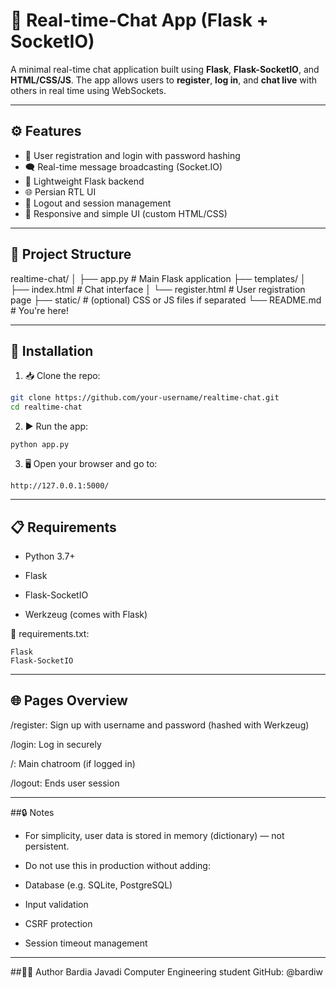# 💬 Real-time-Chat App (Flask + SocketIO)

A minimal real-time chat application built using **Flask**, **Flask-SocketIO**, and **HTML/CSS/JS**. The app allows users to **register**, **log in**, and **chat live** with others in real time using WebSockets.

---

## ⚙️ Features

- 🔐 User registration and login with password hashing
- 🗨️ Real-time message broadcasting (Socket.IO)
- 📡 Lightweight Flask backend
- 🌐 Persian RTL UI
- 🚪 Logout and session management
- 📱 Responsive and simple UI (custom HTML/CSS)

---

## 📁 Project Structure

realtime-chat/
│
├── app.py # Main Flask application
├── templates/
│ ├── index.html # Chat interface
│ └── register.html # User registration page
├── static/ # (optional) CSS or JS files if separated
└── README.md # You're here!

---


## 🔧 Installation

1. 📥 Clone the repo:

```bash
git clone https://github.com/your-username/realtime-chat.git
cd realtime-chat
```

2. ▶️ Run the app:
```
python app.py
```

3.   🖥️ Open your browser and go to:
```
http://127.0.0.1:5000/
```

---

## 📋 Requirements
- Python 3.7+

- Flask

- Flask-SocketIO

- Werkzeug (comes with Flask)

📌 requirements.txt:
```
Flask
Flask-SocketIO
```

---

## 🌐 Pages Overview
/register: Sign up with username and password (hashed with Werkzeug)

/login: Log in securely

/: Main chatroom (if logged in)

/logout: Ends user session

---

##🔒 Notes
- For simplicity, user data is stored in memory (dictionary) — not persistent.

- Do not use this in production without adding:

- Database (e.g. SQLite, PostgreSQL)

- Input validation

- CSRF protection

- Session timeout management

---

##🧑‍💻 Author
Bardia Javadi
Computer Engineering student
GitHub: @bardiw
